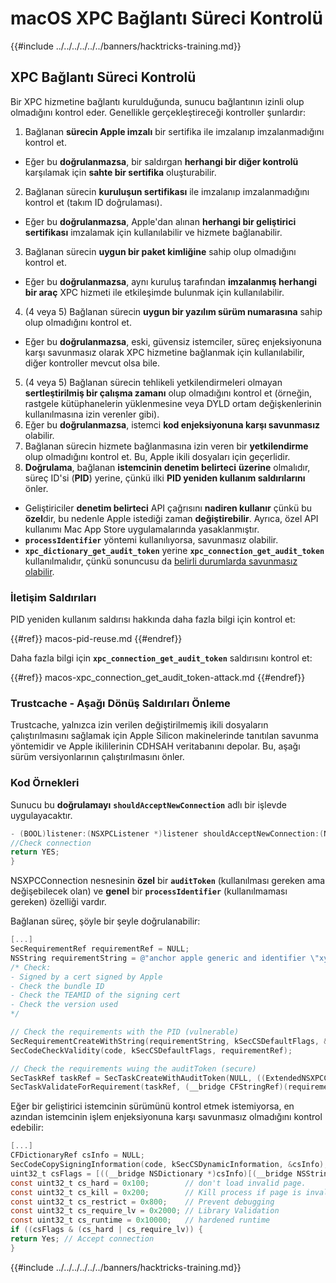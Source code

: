 # macOS XPC Bağlantı Süreci Kontrolü

{{#include ../../../../../../banners/hacktricks-training.md}}

## XPC Bağlantı Süreci Kontrolü

Bir XPC hizmetine bağlantı kurulduğunda, sunucu bağlantının izinli olup olmadığını kontrol eder. Genellikle gerçekleştireceği kontroller şunlardır:

1. Bağlanan **sürecin Apple imzalı** bir sertifika ile imzalanıp imzalanmadığını kontrol et.
- Eğer bu **doğrulanmazsa**, bir saldırgan **herhangi bir diğer kontrolü** karşılamak için **sahte bir sertifika** oluşturabilir.
2. Bağlanan sürecin **kuruluşun sertifikası** ile imzalanıp imzalanmadığını kontrol et (takım ID doğrulaması).
- Eğer bu **doğrulanmazsa**, Apple'dan alınan **herhangi bir geliştirici sertifikası** imzalamak için kullanılabilir ve hizmete bağlanabilir.
3. Bağlanan sürecin **uygun bir paket kimliğine** sahip olup olmadığını kontrol et.
- Eğer bu **doğrulanmazsa**, aynı kuruluş tarafından **imzalanmış herhangi bir araç** XPC hizmeti ile etkileşimde bulunmak için kullanılabilir.
4. (4 veya 5) Bağlanan sürecin **uygun bir yazılım sürüm numarasına** sahip olup olmadığını kontrol et.
- Eğer bu **doğrulanmazsa**, eski, güvensiz istemciler, süreç enjeksiyonuna karşı savunmasız olarak XPC hizmetine bağlanmak için kullanılabilir, diğer kontroller mevcut olsa bile.
5. (4 veya 5) Bağlanan sürecin tehlikeli yetkilendirmeleri olmayan **sertleştirilmiş bir çalışma zamanı** olup olmadığını kontrol et (örneğin, rastgele kütüphanelerin yüklenmesine veya DYLD ortam değişkenlerinin kullanılmasına izin verenler gibi).
1. Eğer bu **doğrulanmazsa**, istemci **kod enjeksiyonuna karşı savunmasız** olabilir.
6. Bağlanan sürecin hizmete bağlanmasına izin veren bir **yetkilendirme** olup olmadığını kontrol et. Bu, Apple ikili dosyaları için geçerlidir.
7. **Doğrulama**, bağlanan **istemcinin denetim belirteci** **üzerine** olmalıdır, süreç ID'si (**PID**) yerine, çünkü ilki **PID yeniden kullanım saldırılarını** önler.
- Geliştiriciler **denetim belirteci** API çağrısını **nadiren kullanır** çünkü bu **özel**dir, bu nedenle Apple istediği zaman **değiştirebilir**. Ayrıca, özel API kullanımı Mac App Store uygulamalarında yasaklanmıştır.
- **`processIdentifier`** yöntemi kullanılıyorsa, savunmasız olabilir.
- **`xpc_dictionary_get_audit_token`** yerine **`xpc_connection_get_audit_token`** kullanılmalıdır, çünkü sonuncusu da [belirli durumlarda savunmasız olabilir](https://sector7.computest.nl/post/2023-10-xpc-audit-token-spoofing/).

### İletişim Saldırıları

PID yeniden kullanım saldırısı hakkında daha fazla bilgi için kontrol et:


{{#ref}}
macos-pid-reuse.md
{{#endref}}

Daha fazla bilgi için **`xpc_connection_get_audit_token`** saldırısını kontrol et:


{{#ref}}
macos-xpc_connection_get_audit_token-attack.md
{{#endref}}

### Trustcache - Aşağı Dönüş Saldırıları Önleme

Trustcache, yalnızca izin verilen değiştirilmemiş ikili dosyaların çalıştırılmasını sağlamak için Apple Silicon makinelerinde tanıtılan savunma yöntemidir ve Apple ikililerinin CDHSAH veritabanını depolar. Bu, aşağı sürüm versiyonlarının çalıştırılmasını önler.

### Kod Örnekleri

Sunucu bu **doğrulamayı** **`shouldAcceptNewConnection`** adlı bir işlevde uygulayacaktır.
```objectivec
- (BOOL)listener:(NSXPCListener *)listener shouldAcceptNewConnection:(NSXPCConnection *)newConnection {
//Check connection
return YES;
}
```
NSXPCConnection nesnesinin **özel** bir **`auditToken`** (kullanılması gereken ama değişebilecek olan) ve **genel** bir **`processIdentifier`** (kullanılmaması gereken) özelliği vardır.

Bağlanan süreç, şöyle bir şeyle doğrulanabilir:
```objectivec
[...]
SecRequirementRef requirementRef = NULL;
NSString requirementString = @"anchor apple generic and identifier \"xyz.hacktricks.service\" and certificate leaf [subject.CN] = \"TEAMID\" and info [CFBundleShortVersionString] >= \"1.0\"";
/* Check:
- Signed by a cert signed by Apple
- Check the bundle ID
- Check the TEAMID of the signing cert
- Check the version used
*/

// Check the requirements with the PID (vulnerable)
SecRequirementCreateWithString(requirementString, kSecCSDefaultFlags, &requirementRef);
SecCodeCheckValidity(code, kSecCSDefaultFlags, requirementRef);

// Check the requirements wuing the auditToken (secure)
SecTaskRef taskRef = SecTaskCreateWithAuditToken(NULL, ((ExtendedNSXPCConnection*)newConnection).auditToken);
SecTaskValidateForRequirement(taskRef, (__bridge CFStringRef)(requirementString))
```
Eğer bir geliştirici istemcinin sürümünü kontrol etmek istemiyorsa, en azından istemcinin işlem enjeksiyonuna karşı savunmasız olmadığını kontrol edebilir:
```objectivec
[...]
CFDictionaryRef csInfo = NULL;
SecCodeCopySigningInformation(code, kSecCSDynamicInformation, &csInfo);
uint32_t csFlags = [((__bridge NSDictionary *)csInfo)[(__bridge NSString *)kSecCodeInfoStatus] intValue];
const uint32_t cs_hard = 0x100;        // don't load invalid page.
const uint32_t cs_kill = 0x200;        // Kill process if page is invalid
const uint32_t cs_restrict = 0x800;    // Prevent debugging
const uint32_t cs_require_lv = 0x2000; // Library Validation
const uint32_t cs_runtime = 0x10000;   // hardened runtime
if ((csFlags & (cs_hard | cs_require_lv)) {
return Yes; // Accept connection
}
```
{{#include ../../../../../../banners/hacktricks-training.md}}
